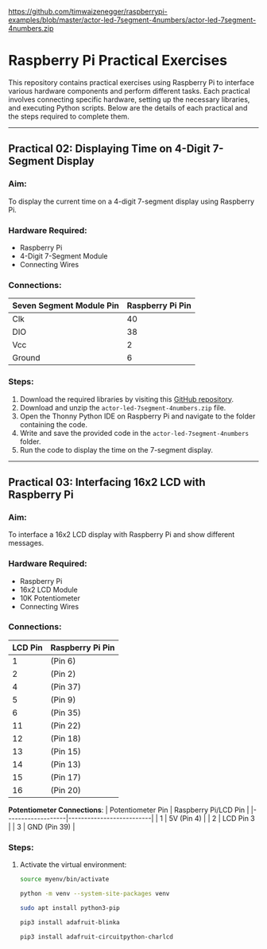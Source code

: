 https://github.com/timwaizenegger/raspberrypi-examples/blob/master/actor-led-7segment-4numbers/actor-led-7segment-4numbers.zip

# Raspberry Pi Practical Exercises

This repository contains practical exercises using Raspberry Pi to interface various hardware components and perform different tasks. Each practical involves connecting specific hardware, setting up the necessary libraries, and executing Python scripts. Below are the details of each practical and the steps required to complete them.

---

## Practical 02: Displaying Time on 4-Digit 7-Segment Display

### Aim:

To display the current time on a 4-digit 7-segment display using Raspberry Pi.

### Hardware Required:

- Raspberry Pi
- 4-Digit 7-Segment Module
- Connecting Wires

### Connections:

| Seven Segment Module Pin | Raspberry Pi Pin |
| ------------------------ | ---------------- |
| Clk                      | 40               |
| DIO                      | 38               |
| Vcc                      | 2                |
| Ground                   | 6                |

### Steps:

1. Download the required libraries by visiting this [GitHub repository](https://github.com/timwaizenegger/raspberrypi-examples/tree/master/actor-led-7segment-4numbers).
2. Download and unzip the `actor-led-7segment-4numbers.zip` file.
3. Open the Thonny Python IDE on Raspberry Pi and navigate to the folder containing the code.
4. Write and save the provided code in the `actor-led-7segment-4numbers` folder.
5. Run the code to display the time on the 7-segment display.

---

## Practical 03: Interfacing 16x2 LCD with Raspberry Pi

### Aim:

To interface a 16x2 LCD display with Raspberry Pi and show different messages.

### Hardware Required:

- Raspberry Pi
- 16x2 LCD Module
- 10K Potentiometer
- Connecting Wires

### Connections:

| LCD Pin | Raspberry Pi Pin |
| ------- | ---------------- |
| 1       | (Pin 6)          |
| 2       | (Pin 2)          |
| 4       | (Pin 37)         |
| 5       | (Pin 9)          |
| 6       | (Pin 35)         |
| 11      | (Pin 22)         |
| 12      | (Pin 18)         |
| 13      | (Pin 15)         |
| 14      | (Pin 13)         |
| 15      | (Pin 17)         |
| 16      | (Pin 20)         |

**Potentiometer Connections**:
| Potentiometer Pin | Raspberry Pi/LCD Pin |
|-------------------|--------------------------|
| 1 | 5V (Pin 4) |
| 2 | LCD Pin 3 |
| 3 | GND (Pin 39) |

### Steps:

1. Activate the virtual environment:
   ```bash
   source myenv/bin/activate
   ```
   ```bash
   python -m venv --system-site-packages venv
   ```
   ```bash
   sudo apt install python3-pip
   ```
   ```bash
   pip3 install adafruit-blinka
   ```
   ```bash
   pip3 install adafruit-circuitpython-charlcd
   ```

